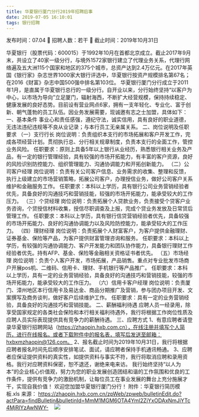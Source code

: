 ```yaml
---
title: 华夏银行厦门分行2019年招聘启事
date: 2019-07-05 16:10:01
tags: 银行招聘
---
```

发布时间：07.04   🌟   招聘人数：若干   🌈   截止时间：2019年10月31日
<!-- more -->
华夏银行（股票代码：600015）于1992年10月在首都北京成立。截止2017年9月末，共设立了40家一级分行，与境外1572家银行建立了代理业务关系，代理行网络遍及五大洲115个国家和地区的375个城市，总资产达到2.4万亿元。在2017年英国《银行家》杂志世界1000家大银行评选中，华夏银行按资产规模排名第67名；在2016《财富》杂志中国500强中排名第103位。
华夏银行厦门分行成立于2011年1月，是直属于华夏银行总行的一级分行。自开业以来，分行始终坚持“以客户为中心，以市场为导向”立足厦门，辐射海西，不断扩大经营规模，保持持续稳定、健康发展的良好态势。目前设有营业网点6家，拥有一支年轻化、专业化、富于创新、朝气蓬勃的员工队伍。因业务发展需要，现诚邀有志之士加盟，具体如下：
一、基本条件
事业心和责任感强，遵纪守法，诚实信用，具有良好的职业道德，无违法违纪违规等不良从业记录；与本行员工无亲属关系。
二、岗位说明及任职要求
（一）支行行长
岗位说明：负责组织本支行的市场拓展和客户开发工作，完成各项经营计划。贯彻执行总、分行相关规章制度，负责本支行的全面工作，管控业务风险。
任职要求：原则上具备5年以上银行从业经历，熟悉银行相关业务及产品，有一定的银行管理经验，具有较强的市场开拓能力，有丰富的客户资源，良好的风险识别防控能力、组织管理能力、沟通协调能力和开拓创新能力。
（二）公司客户经理
岗位说明：负责有关公司客户信息、业务需求的收集、整理和反馈，执行上级建立的市场营销策略，拓展公司客户，办理授信业务，做好公司客户关系维护和金融服务工作。
任职要求：本科以上学历，具有银行公司业务营销经验者优先，具备良好的沟通技巧和营销技能，较强的市场开拓能力，能承受较大的工作压力。
（三）个贷经理
岗位说明：负责拓展个人贷款业务，负责接受个贷客户业务咨询，个贷授信材料收集，授信尽职调查及上报，完成个贷业务发放及日常贷后管理工作。
任职要求：本科以上学历，具有银行信贷营销经验者优先，具备较强的市场开拓能力、良好的沟通协调能力以及风险防控能力，能承受较大的工作压力。
（四）理财经理
岗位说明：负责拓展个人财富客户，为客户提供金融理财、证券基金、保险等产品，为客户提供财富管理咨询和服务。
任职要求：本科以上学历，有较强的沟通协调能力、客户开发能力和团队协作能力，具备银行理财工作经验者优先。持有AFP、基金、保险等金融相关资格证书者优先。
（五）市场经理
岗位说明：负责个人客户开发，市场拓展，产品销售。重点对专业批发市场商户开展pos机、二维码、信用卡、理财、手机银行等产品推广。
任职要求：本科以上学历，具有一定的业务营销经验，具备良好的沟通技巧和营销技能，较强的市场开拓能力，能承受较大的工作压力。
（六）信用卡客户经理
岗位说明：负责厦门、漳州地区本行信用卡及易达金、商品分期推广及营销，参与团办项目开发、文案撰写及商务谈判，做好客户后续维护工作。
任职要求：具有一定的业务营销经验，具备良好的沟通技巧和营销技能。
二、薪酬福利待遇
应聘人员一经录用，除享受国家规定的各类社会保险和本行相关福利待遇外，我行将根据工作岗位性质及应聘人员实际表现提供具有竞争力的薪酬待遇。
三、应聘方式
1、有意应聘者请登录华夏银行招聘网站（https://zhaopin.hxb.com.cn），在线注册并填写个人简历，进行在线报名。或者下载附件中的报名表，填写后发送至邮箱：hxbxmzhaopin@126.com。
2、报名截止时间为2019年10月31日，我行将根据应聘者报名时间先后顺序安排笔试、面试，请应聘者保持手机通讯畅通。
3、应聘者应保证提供资料的真实性，如提供资料与事实不符，我行将取消应聘和录用资格。我行对应聘资料保密，恕不退还，谢绝来电来访。
我行始终坚持“以人为本”的企业核心价值观，努力为您的职业发展创造团结和谐的工作氛围和优良的工作条件，提供有竞争力的激励机制，让每位员工在事业发展的舞台上充分施展才干，实现自我价值！
欢迎您加盟华夏银行厦门分行！
附件：华夏银行简历模板.xls
来源：
https://zhaopin.hxb.com.cn/zpWeb/zpweb/bulletinEdit.do?actPara=findBulletin&bulletinId=MmM1MGM6OTA4YmI2ZjYxODAxNmJiYTc4MjRlYzAwNWY-
 
 ![](https://cdn.weiweiblog.cn/20181015134814.png)